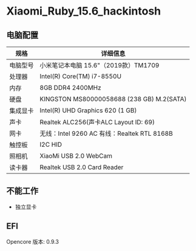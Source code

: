 # Xiaomi_Ruby_15.6_hackintosh

## 电脑配置

| 规格     | 详细信息                                   							  					|
| -------- | ---------------------------------------------------------					|
| 电脑型号 | 小米笔记本电脑 15.6"（2019款）TM1709     |
| 处理器  | Intel(R) Core(TM) i7-8550U                      							|
| 内存  | 8GB DDR4 2400MHz	|
| 硬盘  | KINGSTON MS80000058688  (238 GB)	M.2(SATA)								|
| 集成显卡  | Intel(R) UHD Graphics 620  (1 GB)          					|
| 声卡     | Realtek ALC256(声卡ALC Layout ID: 69)									|
| 网卡     | 无线：Intel 9260 AC 有线：Realtek RTL 8168B				          		|
| 触控板   | I2C HID 																	|
| 照相机   | XiaoMi USB 2.0 WebCam 														|
| 读卡器   | Realtek USB 2.0 Card Reader 												|

## 不能工作

- 独立显卡

## EFI

Opencore 版本: 0.9.3


